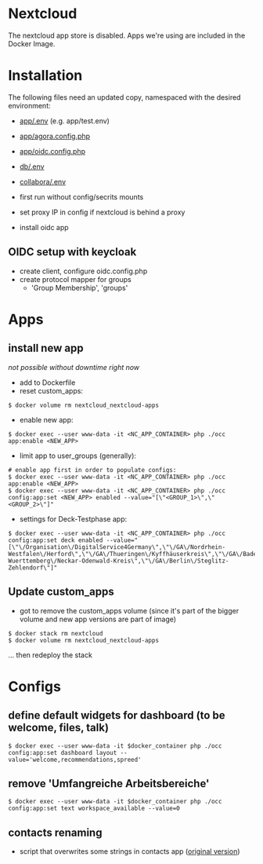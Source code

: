 # Nextcloud

The nextcloud app store is disabled. Apps we're using are included in the Docker Image.

# Installation

The following files need an updated copy, namespaced with the desired environment:

- [app/.env](app/.env) (e.g. app/test.env)
- [app/agora.config.php](app/agora.config.php)
- [app/oidc.config.php](app/oidc.config.php)
- [db/.env](db/.env)
- [collabora/.env](collabora/.env)

- first run without config/secrits mounts
- set proxy IP in config if nextcloud is behind a proxy
- install oidc app

## OIDC setup with keycloak

- create client, configure oidc.config.php
- create protocol mapper for groups
  - 'Group Membership', 'groups'

# Apps

## install new app

_not possible without downtime right now_

- add to Dockerfile
- reset custom_apps:

```
$ docker volume rm nextcloud_nextcloud-apps
```

- enable new app:

```
$ docker exec --user www-data -it <NC_APP_CONTAINER> php ./occ app:enable <NEW_APP>

```

- limit app to user_groups (generally):

```
# enable app first in order to populate configs:
$ docker exec --user www-data -it <NC_APP_CONTAINER> php ./occ app:enable <NEW_APP>
$ docker exec --user www-data -it <NC_APP_CONTAINER> php ./occ config:app:set <NEW_APP> enabled --value="[\"<GROUP_1>\",\"<GROUP_2>\"]"

```

- settings for Deck-Testphase app:

```
$ docker exec --user www-data -it <NC_APP_CONTAINER> php ./occ config:app:set deck enabled --value="[\"\/Organisation\/DigitalService4Germany\",\"\/GA\/Nordrhein-Westfalen\/Herford\",\"\/GA\/Thueringen\/Kyffhäuserkreis\",\"\/GA\/Baden-Wuerttemberg\/Neckar-Odenwald-Kreis\",\"\/GA\/Berlin\/Steglitz-Zehlendorf\"]"
```

## Update custom_apps

- got to remove the custom_apps volume (since it's part of the bigger volume and new app versions are part of image)

```
$ docker stack rm nextcloud
$ docker volume rm nextcloud_nextcloud-apps
```

… then redeploy the stack

# Configs

## define default widgets for dashboard (to be welcome, files, talk)

```
$ docker exec --user www-data -it $docker_container php ./occ config:app:set dashboard layout --value='welcome,recommendations,spreed'

```

## remove 'Umfangreiche Arbeitsbereiche'

```
$ docker exec --user www-data -it $docker_container php ./occ config:app:set text workspace_available --value=0

```

## contacts renaming

- script that overwrites some strings in contacts app ([original version](https://github.com/nextcloud/contacts/blob/master/l10n/de.js))
